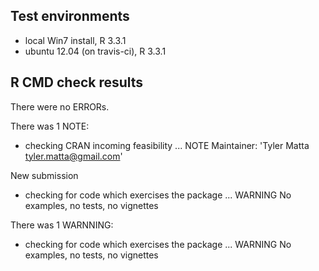## Test environments
* local Win7 install, R 3.3.1
* ubuntu 12.04 (on travis-ci), R 3.3.1

## R CMD check results
There were no ERRORs.


There was 1 NOTE:

* checking CRAN incoming feasibility ... NOTE
Maintainer: 'Tyler Matta <tyler.matta@gmail.com>'

New submission

* checking for code which exercises the package ... WARNING
No examples, no tests, no vignettes

There was 1 WARNNING:

* checking for code which exercises the package ... WARNING
No examples, no tests, no vignettes